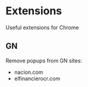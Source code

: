 # Extensions

Useful extensions for Chrome

## GN

Remove popups from GN sites:

* nacion.com
* elfinancierocr.com
